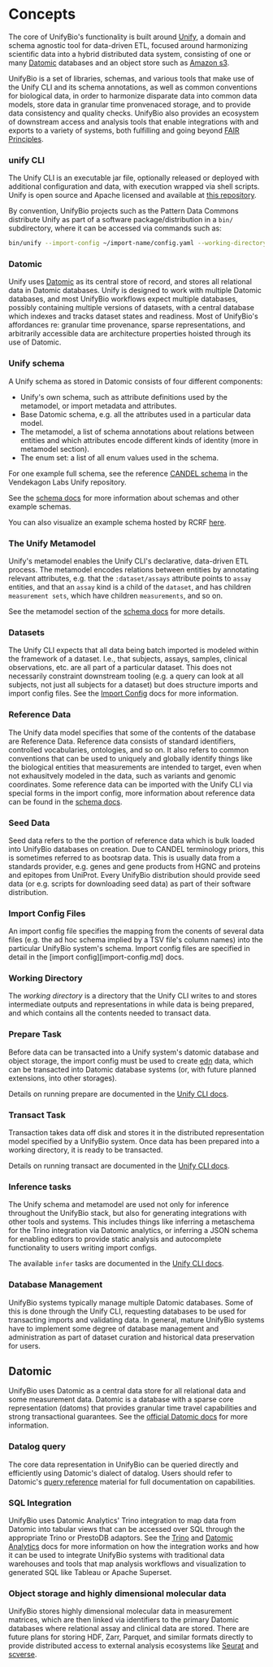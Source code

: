 
# Concepts

The core of UnifyBio's functionality is built around
[Unify](https://github.com/vendekagon-labs/unify/), a domain and schema agnostic tool
for data-driven ETL, focused around harmonizing scientific data into a hybrid distributed
data system, consisting of one or many
[Datomic]() databases and an object store such as
[Amazon s3](https://aws.amazon.com/s3/).

UnifyBio is a set of libraries, schemas, and various tools that make use of the Unify CLI
and its schema annotations, as well as common conventions for biological data,
in order to harmonize disparate data into common data models, store data in granular
time pronvenaced storage, and to provide data consistency and quality checks.
UnifyBio also provides an ecosystem of downstream access and analysis tools that enable
integrations with and exports to a variety of systems, both fulfilling and going
beyond [FAIR Principles](https://www.nature.com/articles/sdata201618). 


### unify CLI

The Unify CLI is an executable jar file, optionally released or deployed with
additional configuration and data, with execution wrapped via shell scripts.
Unify is open source and Apache licensed and available at
[this repository](https://github.com/vendekagon-labs/unify/).

By convention, UnifyBio projects such as the Pattern Data Commons distribute
Unify as part of a software package/distribution in a `bin/` subdirectory,
where it can be accessed via commands such as:

```bash
bin/unify --import-config ~/import-name/config.yaml --working-directory ~/prepared-data/import-name
```

### Datomic

Unify uses [Datomic](https://www.datomic.com/)
as its central store of record, and stores all relational
data in Datomic databases. Unify is designed to work with multiple
Datomic databases, and most UnifyBio workflows expect multiple databases, possibly
containing multiple versions of datasets, with a central database which indexes
and tracks dataset states and readiness. Most of UnifyBio's
affordances re: granular time provenance, sparse representations,
and arbitrarily accessible data are architecture properties
hoisted through its use of Datomic.

### Unify schema

A Unify schema as stored in Datomic consists of four different components:

- Unify's own schema, such as attribute definitions used by the metamodel, or
  import metadata and attributes.
- Base Datomic schema, e.g. all the attributes used in a particular data model.
- The metamodel, a list of schema annotations about relations between entities
  and which attributes encode different kinds of identity (more in metamodel section).
- The enum set: a list of all enum values used in the schema.

For one example full schema, see the reference [CANDEL schema](https://github.com/vendekagon-labs/unify/tree/main/test/resources/systems/candel/template-dataset/schema) in the Vendekagon Labs Unify repository.

See the [schema docs](schema.md) for more information about schemas and other example schemas.

You can also visualize an example schema hosted by RCRF
[here](http://rcrf-data-commons-dashboard--env.eba-t2nvd7ac.us-east-1.elasticbeanstalk.com/schema/1.3.1/index.html).

### The Unify Metamodel

Unify's metamodel enables the Unify CLI's declarative, data-driven ETL process. The metamodel encodes relations between entities
by annotating relevant attributes, e.g. that the `:dataset/assays` attribute points to `assay` entities, and that an `assay` kind
is a child of the `dataset`, and has children `measurement sets`, which have children `measurements`, and so on.

See the metamodel section of the [schema docs](schema.md) for more details.

### Datasets

The Unify CLI expects that all data being batch imported is modeled within the framework of a dataset.
I.e., that subjects, assays, samples, clinical observations, etc. are all part of a particular dataset.
This does not necessarily constraint downstream tooling (e.g. a query can look at all subjects, not just
all subjects for a dataset) but does structure imports and import config files. See the
[Import Config](import-config.md) docs for more information.

### Reference Data

The Unify data model specifies that some of the contents of the database are Reference Data. Reference
data consists of standard identifiers, controlled vocabularies, ontologies, and so on. It also refers
to common conventions that can be used to uniquely and globally identify things like the biological
entities that measurements are intended to target, even when not exhausitvely modeled in the data,
such as variants and genomic coordinates. Some reference data can be imported with the
Unify CLI via special forms in the import config, more information about reference data can be found
in the [schema docs](schema.md).

### Seed Data

Seed data refers to the the portion of reference data which is bulk loaded into UnifyBio databases
on creation. Due to CANDEL terminology priors, this is sometimes referred to as bootsrap data.
This is usually data from a standards provider, e.g. genes and gene products from HGNC and
proteins and epitopes from UniProt. Every UnifyBio distribution should provide seed data
(or e.g. scripts for downloading seed data) as part of their software distribution.

### Import Config Files

An import config file specifies the mapping from the conents of several data files (e.g.
the ad hoc schema implied by a TSV file's column names) into the particular UnifyBio system's
schema. Import config files are specified in detail in the [import config][import-config.md] docs.

### Working Directory

The _working directory_ is a directory that the Unify CLI writes to and stores intermediate outputs
and representations in while data is being prepared, and which contains all the contents needed
to transact data.

### Prepare Task

Before data can be transacted into a Unify system's datomic database and object storage, the import
config must be used to create [edn](https://github.com/edn-format/edn) data, which can be
transacted into Datomic database systems (or, with future planned extensions, into other storages).

Details on running prepare are documented in the [Unify CLI docs](unify-cli.md).

### Transact Task

Transaction takes data off disk and stores it in the distributed representation model specified by a UnifyBio system.
Once data has been prepared into a working directory, it is ready to be transacted.

Details on running transact are documented in the [Unify CLI docs](unify-cli.md).

### Inference tasks

The Unify schema and metamodel are used not only for inference throughout the UnifyBio stack,
but also for generating integrations with other tools and systems.
This includes things like inferring a
metaschema for the Trino integration via Datomic analytics, or inferring a JSON schema
for enabling editors to provide static analysis and autocomplete functionality to users
writing import configs.

The available `infer` tasks are documented in the [Unify CLI docs](unify-cli.md).

### Database Management

UnifyBio systems typically manage multiple Datomic databases. Some of this is done through the
Unify CLI, requesting databases to be used for transacting imports and validating data.
In general, mature UnifyBio systems have to implement some degree of database management and
administration as part of dataset curation and historical data preservation for users.

## Datomic

UnifyBio uses Datomic as a central data store for all relational data and some measurement data.
Datomic is a database with a sparse core representation (datoms) that provides granular time travel
capabilities and strong transactional guarantees. See the
[official Datomic docs](https://docs.datomic.com/datomic-overview.html) for more information.

### Datalog query

The core data representation in UnifyBio can be queried directly and efficiently using Datomic's
dialect of datalog. Users should refer to Datomic's
[query reference](https://docs.datomic.com/query/query-data-reference.html) material for full
documentation on capabilities.

### SQL Integration

UnifyBio uses Datomic Analytics' Trino integration to map data from Datomic into tabular views
that can be accessed over SQL through the appropriate Trino or PrestoDB adaptors. See the
[Trino](https://trino.io/docs/current/index.html) and 
[Datomic Analytics](https://docs.datomic.com/analytics/analytics-concepts.html#sql-mapping) docs for more
information on how the integration works and how it can be used to integrate UnifyBio systems
with traditional data warehouses and tools that map analysis workflows and visualization to
generated SQL like Tableau or Apache Superset.

### Object storage and highly dimensional molecular data

UnifyBio stores highly dimensional molecular data in measurement matrices, which are then linked
via identifiers to the primary Datomic databases where relational assay and clinical data are stored.
There are future plans for storing HDF, Zarr, Parquet, and similar formats directly to provide
distributed access to external analysis ecosystems like
[Seurat](https://satijalab.org/seurat/) and
[scverse](https://scverse.org/).


